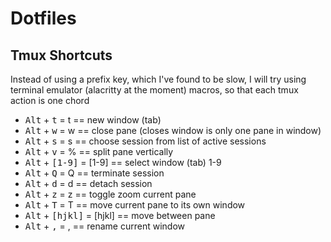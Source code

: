 # Dotfiles

## Tmux Shortcuts

Instead of using a prefix key, which I've found to be slow, I will try using 
terminal emulator (alacritty at the moment) macros, so that each tmux action is one chord

- <kbd>Alt</kbd> + <kbd>t</kbd> = <prefix>t == new window (tab)
- <kbd>Alt</kbd> + <kbd>w</kbd> = <prefix>w == close pane (closes window is only one pane in window)
- <kbd>Alt</kbd> + <kbd>s</kbd> = <prefix>s == choose session from list of active sessions
- <kbd>Alt</kbd> + <kbd>v</kbd> = <prefix>% == split pane vertically
- <kbd>Alt</kbd> + <kbd>[1-9]</kbd> = <prefix>[1-9] == select window (tab) 1-9
- <kbd>Alt</kbd> + <kbd>Q</kbd> = <prefix>Q == terminate session
- <kbd>Alt</kbd> + <kbd>d</kbd> = <prefix>d == detach session
- <kbd>Alt</kbd> + <kbd>z</kbd> = <prefix>z == toggle zoom current pane
- <kbd>Alt</kbd> + <kbd>T</kbd> = <prefix>T == move current pane to its own window
- <kbd>Alt</kbd> + <kbd>[hjkl]</kbd> = <prefix>[hjkl] == move between pane
- <kbd>Alt</kbd> + <kbd>,</kbd> = <prefix>, == rename current window
